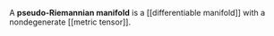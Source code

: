 A **pseudo-Riemannian manifold** is a [[differentiable manifold]] with a nondegenerate [[metric tensor]].